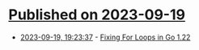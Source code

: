 # [Published on 2023-09-19](index.md)

* [2023-09-19, 19:23:37](https://lobste.rs/s/w6dpri/fixing_for_loops_go_1_22) - [Fixing For Loops in Go 1.22](https://go.dev/blog/loopvar-preview)
